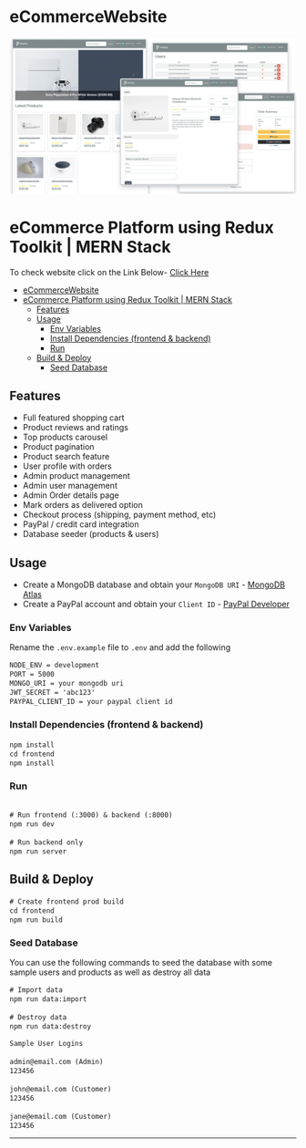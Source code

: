 # eCommerceWebsite

![alt text](screens.png)

# eCommerce Platform using Redux Toolkit | MERN Stack

To check website click on the Link Below-
[Click Here ](https://ecommercewebsite-2-gtsj.onrender.com)

<!-- toc -->
- [eCommerceWebsite](#ecommercewebsite)
- [eCommerce Platform using Redux Toolkit | MERN Stack](#ecommerce-platform-using-redux-toolkit--mern-stack)
  - [Features](#features)
  - [Usage](#usage)
    - [Env Variables](#env-variables)
    - [Install Dependencies (frontend \& backend)](#install-dependencies-frontend--backend)
    - [Run](#run)
  - [Build \& Deploy](#build--deploy)
    - [Seed Database](#seed-database)


<!-- tocstop -->

## Features

- Full featured shopping cart
- Product reviews and ratings
- Top products carousel
- Product pagination
- Product search feature
- User profile with orders
- Admin product management
- Admin user management
- Admin Order details page
- Mark orders as delivered option
- Checkout process (shipping, payment method, etc)
- PayPal / credit card integration
- Database seeder (products & users)

## Usage

- Create a MongoDB database and obtain your `MongoDB URI` - [MongoDB Atlas](https://www.mongodb.com/cloud/atlas/register)
- Create a PayPal account and obtain your `Client ID` - [PayPal Developer](https://developer.paypal.com/)

### Env Variables

Rename the `.env.example` file to `.env` and add the following

```
NODE_ENV = development
PORT = 5000
MONGO_URI = your mongodb uri
JWT_SECRET = 'abc123'
PAYPAL_CLIENT_ID = your paypal client id
```

### Install Dependencies (frontend & backend)

```
npm install
cd frontend
npm install
```

### Run

```

# Run frontend (:3000) & backend (:8000)
npm run dev

# Run backend only
npm run server
```

## Build & Deploy

```
# Create frontend prod build
cd frontend
npm run build
```

### Seed Database

You can use the following commands to seed the database with some sample users and products as well as destroy all data

```
# Import data
npm run data:import

# Destroy data
npm run data:destroy
```

```
Sample User Logins

admin@email.com (Admin)
123456

john@email.com (Customer)
123456

jane@email.com (Customer)
123456
```

---